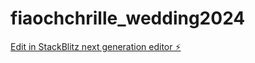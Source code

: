 # fiaochchrille_wedding2024

[Edit in StackBlitz next generation editor ⚡️](https://stackblitz.com/~/github.com/StorkenPb/fiaochchrille_wedding2024)